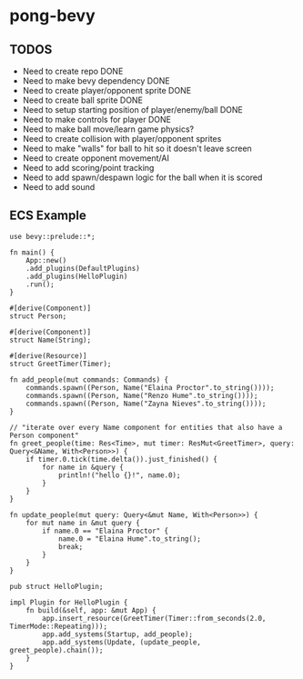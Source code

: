 # pong-bevy


## TODOS

* Need to create repo DONE
* Need to make bevy dependency DONE
* Need to create player/opponent sprite DONE
* Need to create ball sprite DONE
* Need to setup starting position of player/enemy/ball DONE
* Need to make controls for player DONE
* Need to make ball move/learn game physics?
* Need to create collision with player/opponent sprites
* Need to make "walls" for ball to hit so it doesn't leave screen
* Need to create opponent movement/AI
* Need to add scoring/point tracking
* Need to add spawn/despawn logic for the ball when it is scored
* Need to add sound

## ECS Example
```
use bevy::prelude::*;

fn main() {
    App::new()
    .add_plugins(DefaultPlugins)
    .add_plugins(HelloPlugin)
    .run();
}

#[derive(Component)]
struct Person;

#[derive(Component)]
struct Name(String);

#[derive(Resource)]
struct GreetTimer(Timer);

fn add_people(mut commands: Commands) {
    commands.spawn((Person, Name("Elaina Proctor".to_string())));
    commands.spawn((Person, Name("Renzo Hume".to_string())));
    commands.spawn((Person, Name("Zayna Nieves".to_string())));
}

// "iterate over every Name component for entities that also have a Person component"
fn greet_people(time: Res<Time>, mut timer: ResMut<GreetTimer>, query: Query<&Name, With<Person>>) {
    if timer.0.tick(time.delta()).just_finished() {        
        for name in &query {
            println!("hello {}!", name.0);
        }
    }
}

fn update_people(mut query: Query<&mut Name, With<Person>>) {
    for mut name in &mut query {
        if name.0 == "Elaina Proctor" {
            name.0 = "Elaina Hume".to_string();
            break;
        }
    }
}

pub struct HelloPlugin;

impl Plugin for HelloPlugin {
    fn build(&self, app: &mut App) {
        app.insert_resource(GreetTimer(Timer::from_seconds(2.0, TimerMode::Repeating)));
        app.add_systems(Startup, add_people);
        app.add_systems(Update, (update_people, greet_people).chain());
    }
}

```
